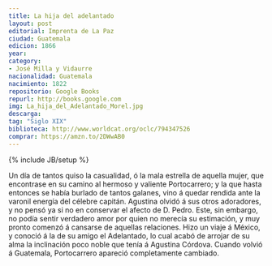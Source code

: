 ```yaml
---
title: La hija del adelantado
layout: post
editorial: Imprenta de La Paz
ciudad: Guatemala
edicion: 1866
year: 
category: 
- José Milla y Vidaurre
nacionalidad: Guatemala
nacimiento: 1822 
repositorio: Google Books
repurl: http://books.google.com 
img: La_hija_del_Adelantado_Morel.jpg
descarga: 
tag: "Siglo XIX"
biblioteca: http://www.worldcat.org/oclc/794347526
comprar: https://amzn.to/2DWwAB0
---
```

{% include JB/setup %}

Un día de tantos quiso la casualidad, ó la mala estrella de aquella mujer, que encontrase en su camino al hermoso y valiente Portocarrero; y la que hasta entonces se había burlado de tantos galanes, vino á quedar rendida ante la varonil energía del célebre capitán. Agustina olvidó á sus otros adoradores, y no pensó ya si no en conservar el afecto de D. Pedro. Este, sin embargo, no podía sentir verdadero amor por quien no merecía su estimación, y muy pronto comenzó á cansarse de aquellas relaciones. Hizo un viaje á México, y conoció á la de su amigo el Adelantado, lo cual acabó de arrojar de su alma la inclinación poco noble que tenía á Agustina Córdova. Cuando volvió á Guatemala, Portocarrero apareció completamente cambiado.
